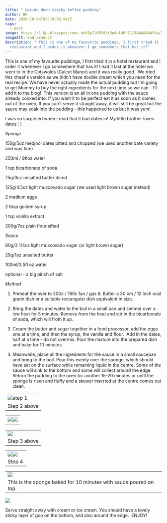 ```yaml
---
title: " Upside down sticky toffee pudding"
author: BR
date: 2020-10-04T09:10:58.942Z
tags:
  - post
image: https://1.bp.blogspot.com/-dnV5pIl6Rl8/X3nAul4HF1I/AAAAAAAAYlw/31s5lMotFpENxdu88irIbKgKs37QJjsmwCLcBGAsYHQ/s320/100_0124.JPG
imageAlt: End product
description: " This is one of my favourite puddings, I first tried it in a hotel
  restaurant and I order it whenever I go somewhere that has it!"
---
```

This is one of my favourite puddings, I first tried it in a hotel restaurant and I order it whenever I go somewhere that has it! I had it last at the hotel we went to in the Cotswolds (Calcot Manor) and it was really good.  We tried this cheat's version as we didn't have double cream which you need for the real recipe. We have never actually made the actual pudding but I'm going to get Mummy to buy the right ingredients for the next time so we can - I'll add it to the blog!  This version is an all in one pudding with the sauce already cooked into. If you want it to be perfect eat it as soon as it comes out of the oven, If you can't serve it straight away, it will still be great but the sauce may soak into the pudding - this happened to us but it was yum!



I was so surprised when I read that it had dates in! My little brother loves dates : )

*Sponge*

150g/5oz medjool dates pitted and chopped (we used another date variety and was fine)

250ml / 9floz water

1 tsp bicarbonate of soda

75g/3oz unsalted butter diced

125g/4.5oz light muscovado sugar (we used light brown sugar instead)

2 medium eggs

2 tbsp golden syrup

1 tsp vanilla extract

200g/7oz plain flour sifted

*Sauce*

80g/3 1/4oz light muscovado sugar (or light brown sugar)

25g/1oz unsalted butter

100ml/3.5fl oz water

optional - a big pinch of salt

*Method*

1) Preheat the over to 200c / 180c fan / gas 6. Butter a 30 cm / 12 inch oval gratin dish or a suitable rectangular dish equivalent in size. 

2) Bring the dates and water to the boil in a small pan and simmer over a low heat for 5 minutes. Remove from the heat and stir in the bicarbonate of soda, which will froth it up.

3) Cream the butter and sugar together in a food processor, add the eggs one at a time, and then the syrup, the vanilla and flour.  Add in the dates, half at a time - do not overmix. Pour the mixture into the prepared dish and bake for 10 minutes.

4) Meanwhile, place all the ingredients for the sauce in a small saucepan and bring to the boil. Pour this evenly over the sponge, which should have set on the surface while remaining liquid in the centre. Some of the sauce will sink to the bottom and some will collect around the edge. Return the pudding to the oven for another 15-20 minutes or until the sponge is risen and fluffy and a skewer inserted at the centre comes out clean. 

|                                                                                                                                                         |
| ------------------------------------------------------------------------------------------------------------------------------------------------------- |
| ![](https://lh3.googleusercontent.com/-koG3RL9NJnI/X3IQretNFEI/AAAAAAAAYkM/T31nXw6WJWQqjq8RJEIEMK9cZLqG8HeKACLcBGAsYHQ/w322-h233/100_0108.JPG "step 1") |
| Step 2 above                                                                                                                                            |

|                                                                                                                                                                                                                                                                    |
| ------------------------------------------------------------------------------------------------------------------------------------------------------------------------------------------------------------------------------------------------------------------ |
| ![](https://1.bp.blogspot.com/-H2xLgRkozeU/X3nAL_laWAI/AAAAAAAAYlY/--rfFhJwkNc-shmJrtMBVja7AO4J16lvACLcBGAsYHQ/s320/100_0109.JPG)![](https://1.bp.blogspot.com/-zLXUqIRyjvs/X3hp7a883rI/AAAAAAAAYlE/8r5y-F49Nd0ia-Vtb26MZeN9D-5N9QlyQCLcBGAsYHQ/s320/100_0112.JPG) |
|                                                                                                                                                                                                                                                                    |

|                                                                                                                                        |
| -------------------------------------------------------------------------------------------------------------------------------------- |
| ![](https://1.bp.blogspot.com/-1wxmSRmeCIw/X3hmVA9o63I/AAAAAAAAYkw/thb-2w75owo4xNO55K3j1xFrJX3oA07AQCPcBGAYYCw/w319-h232/100_0116.JPG) |
| Step 3 above                                                                                                                           |





|                                                                                                                                                                                                                                                                    |
| ------------------------------------------------------------------------------------------------------------------------------------------------------------------------------------------------------------------------------------------------------------------ |
| ![](https://1.bp.blogspot.com/-8BlHzx2XGbA/X3nAtw_6tjI/AAAAAAAAYlk/oI4j25V6DlY3L0HSAELzsE2k5rWmvijGgCLcBGAsYHQ/s320/100_0118.JPG)![](https://1.bp.blogspot.com/-9EZIeK-GNlQ/X3nAtqvdemI/AAAAAAAAYlg/wUVlDxGNBf4AGG24WCoqi2HpH_SMs0hlgCLcBGAsYHQ/s320/100_0120.JPG) |
| Step 4                                                                                                                                                                                                                                                             |



|                                                                                                                                   |
| --------------------------------------------------------------------------------------------------------------------------------- |
| ![](https://1.bp.blogspot.com/-AR8e1zypcnI/X3nAt-mEhBI/AAAAAAAAYlo/EoSau_ge2Ec-Lq8wUKfQauLJpRBThKqDgCLcBGAsYHQ/s320/100_0123.JPG) |
| This is the sponge baked for 10 minutes with sauce poured on top.                                                                 |



![](https://1.bp.blogspot.com/-dnV5pIl6Rl8/X3nAul4HF1I/AAAAAAAAYlw/31s5lMotFpENxdu88irIbKgKs37QJjsmwCLcBGAsYHQ/s320/100_0124.JPG)



Serve straight away with cream or ice cream. You should have a lovely sticky layer of goo on the bottom, and also around the edge.  ENJOY!